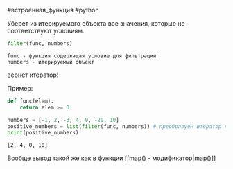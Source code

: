#встроенная_функция #python

Уберет из итерируемого объекта все значения, которые не соответствуют условиям.

```python
filter(func, numbers)
```
	func - функция содержащая условие для фильтрации
	numbers - итерируемый объект
вернет итератор!

Пример:
```python
def func(elem):
	return elem >= 0

numbers = [-1, 2, -3, 4, 0, -20, 10]
positive_numbers = list(filter(func, numbers)) # преобразуем итератор в список
print(positive_numbers)
```

```
[2, 4, 0, 10]
```

Вообще вывод такой же как в функции [[map() - модификатор|map()]]